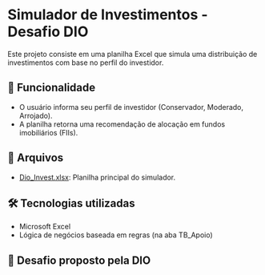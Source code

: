 # Simulador de Investimentos - Desafio DIO

Este projeto consiste em uma planilha Excel que simula uma distribuição de investimentos com base no perfil do investidor.

## 🧠 Funcionalidade

- O usuário informa seu perfil de investidor (Conservador, Moderado, Arrojado).
- A planilha retorna uma recomendação de alocação em fundos imobiliários (FIIs).

## 📁 Arquivos

- [Dio_Invest.xlsx](./Dio_Invest.xlsx): Planilha principal do simulador.

## 🛠️ Tecnologias utilizadas

- Microsoft Excel
- Lógica de negócios baseada em regras (na aba TB_Apoio)

## 📌 Desafio proposto pela DIO
